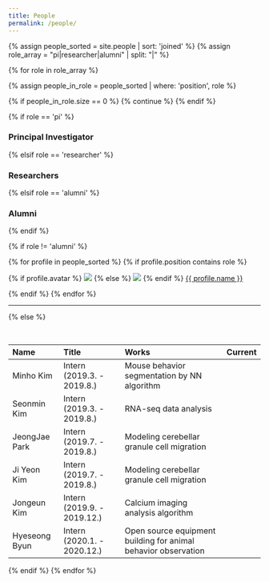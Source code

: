 ```yaml
---
title: People
permalink: /people/
---
```


{% assign people_sorted = site.people | sort: 'joined' %}
{% assign role_array = "pi|researcher|alumni" | split: "|" %}

{% for role in role_array %}

{% assign people_in_role = people_sorted | where: 'position', role %}

<!-- Skip section if there's nobody -->
{% if people_in_role.size == 0 %}
  {% continue %}
{% endif %}

<div class="pos_header">
{% if role == 'pi' %}
<h3>Principal Investigator</h3>
{% elsif role == 'researcher' %}
<h3>Researchers</h3>
{% elsif role == 'alumni' %}
<h3>Alumni</h3>
{% endif %}
</div>

{% if role != 'alumni' %}
<div class="content list people">
  {% for profile in people_sorted %}
    {% if profile.position contains role %}
      <div class="list-item-people">
        <p class="list-post-title">
          {% if profile.avatar %}
            <a href="{{ site.baseurl }}{{ profile.url }}"><img class="profile-thumbnail" src="{{site.baseurl}}/images/people/{{profile.avatar}}"></a>
          {% else %}
            <a href="{{ site.baseurl }}{{ profile.url }}"><img class="profile-thumbnail" src="http://evansheline.com/wp-content/uploads/2011/02/facebook-Storm-Trooper.jpg"></a>
          {% endif %}
          <a class="name" href="{{ site.baseurl }}{{ profile.url }}">{{ profile.name }}</a>
        </p>
      </div>    
    {% endif %}
  {% endfor %}
</div>
<hr>

{% else %}

<br>

| Name | Title | Works | Current |
| :------------- |:-------------| :-----------| :-----------|
| Minho Kim | Intern (2019.3. - 2019.8.) | Mouse behavior segmentation by NN algorithm | |
| Seonmin Kim | Intern (2019.3. - 2019.8.) | RNA-seq data analysis | |
| JeongJae Park | Intern (2019.7. - 2019.8.) | Modeling cerebellar granule cell migration | |
| Ji Yeon Kim | Intern (2019.7. - 2019.8.) | Modeling cerebellar granule cell migration | |
| Jongeun Kim | Intern (2019.9. - 2019.12.) | Calcium imaging analysis algorithm | |
| Hyeseong Byun | Intern (2020.1. - 2020.12.) | Open source equipment building for animal behavior observation | |


{% endif %}
{% endfor %}
